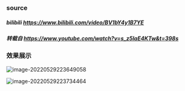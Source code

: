 ### source
##### bilibili https://www.bilibili.com/video/BV1bY4y1B7YE
##### 转载自 https://www.youtube.com/watch?v=s_z5laE4KTw&t=398s

### 效果展示

![image-20220529223649058](C:\Users\WuShi\AppData\Roaming\Typora\typora-user-images\image-20220529223649058.png)

![image-20220529223734464](C:\Users\WuShi\AppData\Roaming\Typora\typora-user-images\image-20220529223734464.png)
